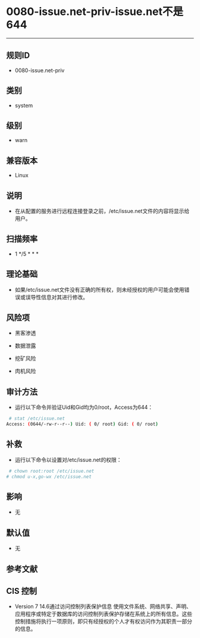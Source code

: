 # 0080-issue.net-priv-issue.net不是644
---

## 规则ID

- 0080-issue.net-priv


## 类别

- system


## 级别

- warn


## 兼容版本


- Linux




## 说明


- 在从配置的服务进行远程连接登录之前，/etc/issue.net文件的内容将显示给用户。



## 扫描频率
- 1 */5 * * *

## 理论基础


- 如果/etc/issue.net文件没有正确的所有权，则未经授权的用户可能会使用错误或误导性信息对其进行修改。






## 风险项


- 黑客渗透



- 数据泄露



- 挖矿风险



- 肉机风险



## 审计方法
- 运行以下命令并验证Uid和Gid均为0/root，Access为644：

```bash
 # stat /etc/issue.net
Access: (0644/-rw-r--r--) Uid: ( 0/ root) Gid: ( 0/ root)
```



## 补救
- 运行以下命令以设置对/etc/issue.net的权限：
```bash
 # chown root:root /etc/issue.net
# chmod u-x,go-wx /etc/issue.net
```



## 影响


- 无




## 默认值


- 无




## 参考文献


## CIS 控制


- Version 7
 14.6通过访问控制列表保护信息
    使用文件系统、网络共享、声明、应用程序或特定于数据库的访问控制列表保护存储在系统上的所有信息。这些控制措施将执行一项原则，即只有经授权的个人才有权访问作为其职责一部分的信息。



